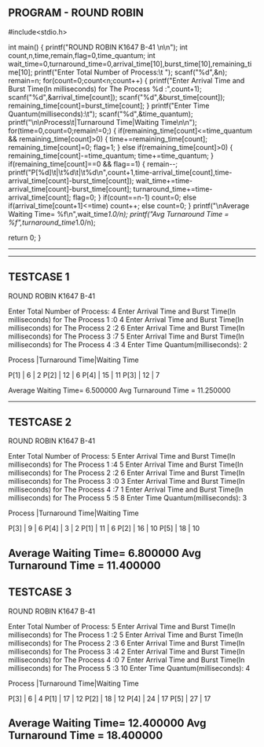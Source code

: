 PROGRAM - ROUND ROBIN
----------------------
#include<stdio.h> 
 
int main() 
{ 
  printf("ROUND ROBIN K1647 B-41 \n\n");
  int count,n,time,remain,flag=0,time_quantum; 
  int wait_time=0,turnaround_time=0,arrival_time[10],burst_time[10],remaining_time[10]; 
  printf("Enter Total Number of Process:\t "); 
  scanf("%d",&n); 
  remain=n; 
  for(count=0;count<n;count++) 
  { 
    printf("Enter Arrival Time and Burst Time(In milliseconds) for The Process %d :",count+1); 
    scanf("%d",&arrival_time[count]); 
    scanf("%d",&burst_time[count]); 
    remaining_time[count]=burst_time[count]; 
  } 
  printf("Enter Time Quantum(milliseconds):\t"); 
  scanf("%d",&time_quantum); 
  printf("\n\nProcess\t|Turnaround Time|Waiting Time\n\n"); 
  for(time=0,count=0;remain!=0;) 
  { 
    if(remaining_time[count]<=time_quantum && remaining_time[count]>0) 
    { 
      time+=remaining_time[count]; 
      remaining_time[count]=0; 
      flag=1; 
    } 
    else if(remaining_time[count]>0) 
    { 
      remaining_time[count]-=time_quantum; 
      time+=time_quantum; 
    } 
    if(remaining_time[count]==0 && flag==1) 
    { 
      remain--; 
      printf("P[%d]\t|\t%d\t|\t%d\n",count+1,time-arrival_time[count],time-arrival_time[count]-burst_time[count]); 
      wait_time+=time-arrival_time[count]-burst_time[count]; 
      turnaround_time+=time-arrival_time[count]; 
      flag=0; 
    } 
    if(count==n-1) 
      count=0; 
    else if(arrival_time[count+1]<=time) 
      count++; 
    else 
      count=0; 
  } 
  printf("\nAverage Waiting Time= %f\n",wait_time*1.0/n); 
  printf("Avg Turnaround Time = %f",turnaround_time*1.0/n); 
  
  return 0; 
}


*********************************************************************************************************
------------------------------
TESTCASE 1
------------------------------
ROUND ROBIN K1647 B-41

Enter Total Number of Process:   4
Enter Arrival Time and Burst Time(In milliseconds) for The Process 1 :0 4
Enter Arrival Time and Burst Time(In milliseconds) for The Process 2 :2 6
Enter Arrival Time and Burst Time(In milliseconds) for The Process 3 :7 5
Enter Arrival Time and Burst Time(In milliseconds) for The Process 4 :3 4
Enter Time Quantum(milliseconds):       2


Process |Turnaround Time|Waiting Time

P[1]    |       6       |       2
P[2]    |       12      |       6
P[4]    |       15      |       11
P[3]    |       12      |       7

Average Waiting Time= 6.500000
Avg Turnaround Time = 11.250000


--------------------------------
TESTCASE 2
--------------------------------
ROUND ROBIN K1647 B-41

Enter Total Number of Process:   5
Enter Arrival Time and Burst Time(In milliseconds) for The Process 1 :4 5
Enter Arrival Time and Burst Time(In milliseconds) for The Process 2 :2 6
Enter Arrival Time and Burst Time(In milliseconds) for The Process 3 :0 3
Enter Arrival Time and Burst Time(In milliseconds) for The Process 4 :7 1
Enter Arrival Time and Burst Time(In milliseconds) for The Process 5 :5 8
Enter Time Quantum(milliseconds):       3


Process |Turnaround Time|Waiting Time

P[3]    |       9       |       6
P[4]    |       3       |       2
P[1]    |       11      |       6
P[2]    |       16      |       10
P[5]    |       18      |       10

Average Waiting Time= 6.800000
Avg Turnaround Time = 11.400000
--------------------------------
TESTCASE 3
--------------------------------
ROUND ROBIN K1647 B-41

Enter Total Number of Process:   5
Enter Arrival Time and Burst Time(In milliseconds) for The Process 1 :2 5
Enter Arrival Time and Burst Time(In milliseconds) for The Process 2 :3 6
Enter Arrival Time and Burst Time(In milliseconds) for The Process 3 :4 2
Enter Arrival Time and Burst Time(In milliseconds) for The Process 4 :0 7
Enter Arrival Time and Burst Time(In milliseconds) for The Process 5 :3 10
Enter Time Quantum(milliseconds):       4


Process |Turnaround Time|Waiting Time

P[3]    |       6       |       4
P[1]    |       17      |       12
P[2]    |       18      |       12
P[4]    |       24      |       17
P[5]    |       27      |       17

Average Waiting Time= 12.400000
Avg Turnaround Time = 18.400000
--------------------------------


